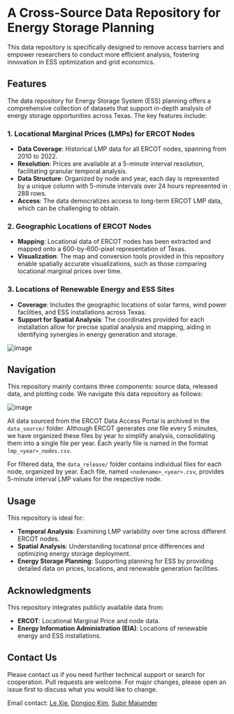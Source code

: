 # A Cross-Source Data Repository for Energy Storage Planning
This data repository is specifically designed to remove access barriers and empower researchers to conduct more efficient analysis, fostering innovation in ESS optimization and grid economics.

## Features
The data repository for Energy Storage System (ESS) planning offers a comprehensive collection of datasets that support in-depth analysis of energy storage opportunities across Texas. The key features include:

### 1. Locational Marginal Prices (LMPs) for ERCOT Nodes
- **Data Coverage**: Historical LMP data for all ERCOT nodes, spanning from 2010 to 2022.
- **Resolution**: Prices are available at a 5-minute interval resolution, facilitating granular temporal analysis.
- **Data Structure**: Organized by node and year, each day is represented by a unique column with 5-minute intervals over 24 hours represented in 288 rows.
- **Access**: The data democratizes access to long-term ERCOT LMP data, which can be challenging to obtain.

### 2. Geographic Locations of ERCOT Nodes
- **Mapping**: Locational data of ERCOT nodes has been extracted and mapped onto a 600-by-600-pixel representation of Texas.
- **Visualization**: The map and conversion tools provided in this repository enable spatially accurate visualizations, such as those comparing locational marginal prices over time.

### 3. Locations of Renewable Energy and ESS Sites
- **Coverage**: Includes the geographic locations of solar farms, wind power facilities, and ESS installations across Texas.
- **Support for Spatial Analysis**: The coordinates provided for each installation allow for precise spatial analysis and mapping, aiding in identifying synergies in energy generation and storage.

![image](https://github.com/user-attachments/assets/e44aa0dd-e37e-4237-9a45-7ebbee6c4d68)


## Navigation
This repository mainly contains three components: source data, released data, and plotting code. We navigate this data repository as follows:

![image](https://github.com/user-attachments/assets/fba7216a-b05f-4a9e-b201-cda018a70cac)

All data sourced from the ERCOT Data Access Portal is archived in the `data_source/` folder. Although ERCOT generates one file every 5 minutes, we have organized these files by year to simplify analysis, consolidating them into a single file per year. Each yearly file is named in the format `lmp_<year>_nodes.csv`.

For filtered data, the `data_release/` folder contains individual files for each node, organized by year. Each file, named `<nodename>_<year>.csv`, provides 5-minute interval LMP values for the respective node.

## Usage
This repository is ideal for:
- **Temporal Analysis**: Examining LMP variability over time across different ERCOT nodes.
- **Spatial Analysis**: Understanding locational price differences and optimizing energy storage deployment.
- **Energy Storage Planning**: Supporting planning for ESS by providing detailed data on prices, locations, and renewable generation facilities.

## Acknowledgments
This repository integrates publicly available data from:
- **ERCOT**: Locational Marginal Price and node data.
- **Energy Information Administration (EIA)**: Locations of renewable energy and ESS installations.

## Contact Us
Please contact us if you need further technical support or search for cooperation. Pull requests are welcome. For major changes, please open an issue first to discuss what you would like to change.

Email contact: [Le Xie](mailto:xie@seas.harvard.edu), [Dongjoo Kim](mailto:djkim@tamu.edu), [Subir Majumder](mailto:subir.majumder@tamu.edu)
